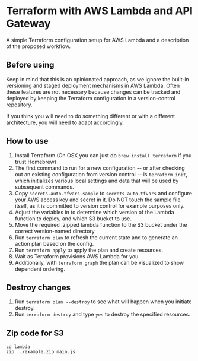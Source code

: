 # Terraform with AWS Lambda and API Gateway

A simple Terraform configuration setup for AWS Lambda and a description of the proposed workflow.

## Before using

Keep in mind that this is an opinionated approach, as we ignore the built-in versioning and staged deployment mechanisms in AWS Lambda. Often these features are not necessary because changes can be tracked and deployed by keeping the Terraform configuration in a version-control repository.

If you think you will need to do something different or with a different architecture, you will need to adapt accordingly.

## How to use

1. Install Terraform (On OSX you can just do `brew install terraform` if you trust Homebrew)
2. The first command to run for a new configuration -- or after checking out an existing configuration from version control -- is `terraform init`, which initializes various local settings and data that will be used by subsequent commands.
3. Copy `secrets.auto.tfvars.sample` to `secrets.auto.tfvars` and configure your AWS access key and secret in it. Do NOT touch the sample file itself, as it is committed to version control for example purposes only.
4. Adjust the variables in to determine which version of the Lambda function to deploy, and which S3 bucket to use.
5. Move the required .zipped lambda function to the S3 bucket under the correct version-named directory
8. Run `terraform plan` to refresh the current state and to generate an action plan based on the config.
9. Run `terraform apply` to apply the plan and create resources.
10. Wait as Terraform provisions AWS Lambda for you.
11. Additionally, with `terraform graph` the plan can be visualized to show dependent ordering.

## Destroy changes

1. Run `terraform plan --destroy` to see what will happen when you initiate destroy.
2. Run `terraform destroy` and type `yes` to destroy the specified resources.

## Zip code for S3

```
cd lambda
zip ../example.zip main.js
```
